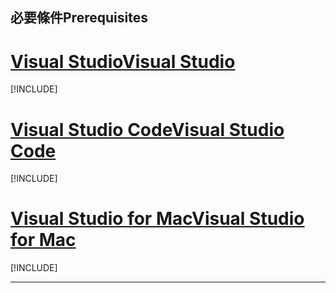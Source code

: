 ## <a name="prerequisites"></a><span data-ttu-id="b9f8f-101">必要條件</span><span class="sxs-lookup"><span data-stu-id="b9f8f-101">Prerequisites</span></span>

# <a name="visual-studiotabvisual-studio"></a>[<span data-ttu-id="b9f8f-102">Visual Studio</span><span class="sxs-lookup"><span data-stu-id="b9f8f-102">Visual Studio</span></span>](#tab/visual-studio)

[!INCLUDE[](~/includes/net-core-prereqs-vs-2.2.md)]

# <a name="visual-studio-codetabvisual-studio-code"></a>[<span data-ttu-id="b9f8f-103">Visual Studio Code</span><span class="sxs-lookup"><span data-stu-id="b9f8f-103">Visual Studio Code</span></span>](#tab/visual-studio-code)

[!INCLUDE[](~/includes/net-core-prereqs-vsc-2.2.md)]

# <a name="visual-studio-for-mactabvisual-studio-mac"></a>[<span data-ttu-id="b9f8f-104">Visual Studio for Mac</span><span class="sxs-lookup"><span data-stu-id="b9f8f-104">Visual Studio for Mac</span></span>](#tab/visual-studio-mac)

[!INCLUDE[](~/includes/net-core-prereqs-mac-2.2.md)]

---